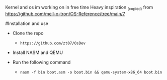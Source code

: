 Kernel and os im working on in free time
Heavy inspiration <sub>(copied)</sub> from https://github.com/mell-o-tron/OS-Reference/tree/main/7

#Installation and use

* Clone the repo
    * `https://github.com/zt07/OsDev`

* Install NASM and QEMU

* Run the following command    
    * `nasm -f bin boot.asm -o boot.bin && qemu-system-x86_64 boot.bin`